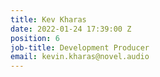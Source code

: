 ```yaml
---
title: Kev Kharas
date: 2022-01-24 17:39:00 Z
position: 6
job-title: Development Producer
email: kevin.kharas@novel.audio
---
```


